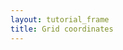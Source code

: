 ```yaml
---
layout: tutorial_frame
title: Grid coordinates
---
```

<script type="module">
	import L, {Map, GridLayer} from 'leaflet';

	const map = new Map('map', {
		center: [0, 0],
		zoom: 0
	});

	GridLayer.DebugCoords = GridLayer.extend({
		createTile(coords, done) {
			const tile = document.createElement('div');
			tile.innerHTML = [coords.x, coords.y, coords.z].join(', ');
			tile.style.outline = '1px solid red';

			setTimeout(() => {
				done(null, tile); // Syntax is 'done(error, tile)'
			}, 500 + Math.random() * 1500);

			return tile;
		}
	});
	
	const debugCoordsGrid = new GridLayer.DebugCoords();
	map.addLayer(debugCoordsGrid);

	window.L = L; // only for debugging in the developer console
	window.map = map; // only for debugging in the developer console
</script>
